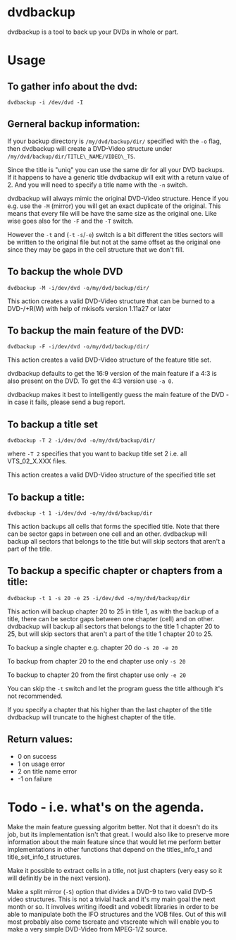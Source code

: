 # dvdbackup

dvdbackup is a tool to back up your DVDs in whole or part.

# Usage

## To gather info about the dvd:

    dvdbackup -i /dev/dvd -I

## Gerneral backup information:

If your backup directory is `/my/dvd/backup/dir/` specified with the
`-o` flag, then dvdbackup will create a DVD-Video structure under
`/my/dvd/backup/dir/TITLE\_NAME/VIDEO\_TS`.

Since the title is "uniq" you can use the same dir for all your DVD
backups. If it happens to have a generic title dvdbackup will exit
with a return value of 2. And you will need to specify a title name
with the `-n` switch.

dvdbackup will always mimic the original DVD-Video structure. Hence if
you e.g. use the `-M` (mirror) you will get an exact duplicate of the
original. This means that every file will be have the same size as the
original one. Like wise goes also for the `-F` and the `-T` switch.

However the `-t` and (`-t` `-s`/`-e`) switch is a bit different the
titles sectors will be written to the original file but not at the
same offset as the original one since they may be gaps in the cell
structure that we don't fill.

## To backup the whole DVD

    dvdbackup -M -i/dev/dvd -o/my/dvd/backup/dir/

This action creates a valid DVD-Video structure that can be burned to
a DVD-/+R(W) with help of mkisofs version 1.11a27 or later

## To backup the main feature of the DVD:

    dvdbackup -F -i/dev/dvd -o/my/dvd/backup/dir/

This action creates a valid DVD-Video structure of the feature title
set.

dvdbackup defaults to get the 16:9 version of the main feature if a
4:3 is also present on the DVD.  To get the 4:3 version use `-a 0`.

dvdbackup makes it best to intelligently guess the main feature of the
DVD - in case it fails, please send a bug report.

## To backup a title set

    dvdbackup -T 2 -i/dev/dvd -o/my/dvd/backup/dir/

where `-T 2` specifies that you want to backup title set 2 i.e. all
VTS\_02\_X.XXX files.

This action creates a valid DVD-Video structure of the specified title
set

## To backup a title:

    dvdbackup -t 1 -i/dev/dvd -o/my/dvd/backup/dir

This action backups all cells that forms the specified title. Note
that there can be sector gaps in between one cell and an
other. dvdbackup will backup all sectors that belongs to the title but
will skip sectors that aren't a part of the title.

## To backup a specific chapter or chapters from a title:

    dvdbackup -t 1 -s 20 -e 25 -i/dev/dvd -o/my/dvd/backup/dir

This action will backup chapter 20 to 25 in title 1, as with the
backup of a title, there can be sector gaps between one chapter (cell)
and on other.  dvdbackup will backup all sectors that belongs to the
title 1 chapter 20 to 25, but will skip sectors that aren't a part of
the title 1 chapter 20 to 25.

To backup a single chapter e.g. chapter 20 do `-s 20 -e 20`

To backup from chapter 20 to the end chapter use only `-s 20`

To backup to chapter 20 from the first chapter use only `-e 20`

You can skip the `-t` switch and let the program guess the title
although it's not recommended.

If you specify a chapter that his higher than the last chapter of the
title dvdbackup will truncate to the highest chapter of the title.

## Return values:
* 0 on success
* 1 on usage error
* 2 on title name error
* -1 on failure

# Todo - i.e. what's on the agenda.

Make the main feature guessing algoritm better. Not that it doesn't do
its job, but its implementation isn't that great. I would also like
to preserve more information about the main feature since that would
let me perform better implementations in other functions that depend
on the titles\_info\_t and title\_set\_info\_t structures.

Make it possible to extract cells in a title, not just chapters (very
easy so it will definitly be in the next version).

Make a split mirror (`-S`) option that divides a DVD-9 to two valid
DVD-5 video structures. This is not a trivial hack and it's my main
goal the next month or so. It involves writing ifoedit and vobedit
libraries in order to be able to manipulate both the IFO structures
and the VOB files. Out of this will most probably also come tscreate
and vtscreate which will enable you to make a very simple DVD-Video
from MPEG-1/2 source.
